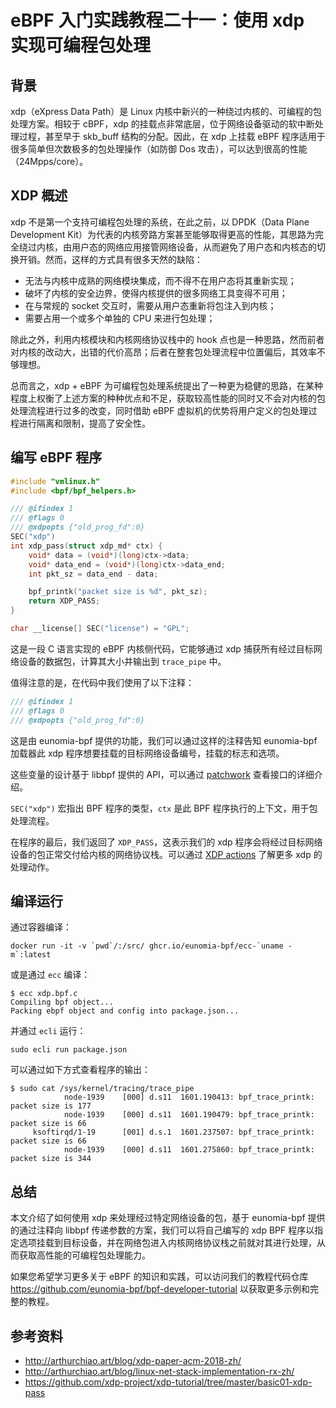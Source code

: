 # eBPF 入门实践教程二十一：使用 xdp 实现可编程包处理

## 背景

xdp（eXpress Data Path）是 Linux 内核中新兴的一种绕过内核的、可编程的包处理方案。相较于 cBPF，xdp 的挂载点非常底层，位于网络设备驱动的软中断处理过程，甚至早于 skb_buff 结构的分配。因此，在 xdp 上挂载 eBPF 程序适用于很多简单但次数极多的包处理操作（如防御 Dos 攻击），可以达到很高的性能（24Mpps/core）。

## XDP 概述

xdp 不是第一个支持可编程包处理的系统，在此之前，以 DPDK（Data Plane Development Kit）为代表的内核旁路方案甚至能够取得更高的性能，其思路为完全绕过内核，由用户态的网络应用接管网络设备，从而避免了用户态和内核态的切换开销。然而，这样的方式具有很多天然的缺陷：

+ 无法与内核中成熟的网络模块集成，而不得不在用户态将其重新实现；
+ 破坏了内核的安全边界，使得内核提供的很多网络工具变得不可用；
+ 在与常规的 socket 交互时，需要从用户态重新将包注入到内核；
+ 需要占用一个或多个单独的 CPU 来进行包处理；

除此之外，利用内核模块和内核网络协议栈中的 hook 点也是一种思路，然而前者对内核的改动大，出错的代价高昂；后者在整套包处理流程中位置偏后，其效率不够理想。

总而言之，xdp + eBPF 为可编程包处理系统提出了一种更为稳健的思路，在某种程度上权衡了上述方案的种种优点和不足，获取较高性能的同时又不会对内核的包处理流程进行过多的改变，同时借助 eBPF 虚拟机的优势将用户定义的包处理过程进行隔离和限制，提高了安全性。

## 编写 eBPF 程序

```C
#include "vmlinux.h"
#include <bpf/bpf_helpers.h>

/// @ifindex 1
/// @flags 0
/// @xdpopts {"old_prog_fd":0}
SEC("xdp")
int xdp_pass(struct xdp_md* ctx) {
    void* data = (void*)(long)ctx->data;
    void* data_end = (void*)(long)ctx->data_end;
    int pkt_sz = data_end - data;

    bpf_printk("packet size is %d", pkt_sz);
    return XDP_PASS;
}

char __license[] SEC("license") = "GPL";
```

这是一段 C 语言实现的 eBPF 内核侧代码，它能够通过 xdp 捕获所有经过目标网络设备的数据包，计算其大小并输出到 `trace_pipe` 中。

值得注意的是，在代码中我们使用了以下注释：

```C
/// @ifindex 1
/// @flags 0
/// @xdpopts {"old_prog_fd":0}
```

这是由 eunomia-bpf 提供的功能，我们可以通过这样的注释告知 eunomia-bpf 加载器此 xdp 程序想要挂载的目标网络设备编号，挂载的标志和选项。

这些变量的设计基于 libbpf 提供的 API，可以通过 [patchwork](https://patchwork.kernel.org/project/netdevbpf/patch/20220120061422.2710637-2-andrii@kernel.org/#24705508) 查看接口的详细介绍。

`SEC("xdp")` 宏指出 BPF 程序的类型，`ctx` 是此 BPF 程序执行的上下文，用于包处理流程。

在程序的最后，我们返回了 `XDP_PASS`，这表示我们的 xdp 程序会将经过目标网络设备的包正常交付给内核的网络协议栈。可以通过 [XDP actions](https://prototype-kernel.readthedocs.io/en/latest/networking/XDP/implementation/xdp_actions.html) 了解更多 xdp 的处理动作。

## 编译运行

通过容器编译：

```console
docker run -it -v `pwd`/:/src/ ghcr.io/eunomia-bpf/ecc-`uname -m`:latest
```

或是通过 `ecc` 编译：

```console
$ ecc xdp.bpf.c
Compiling bpf object...
Packing ebpf object and config into package.json...
```

并通过 `ecli` 运行：

```console
sudo ecli run package.json
```

可以通过如下方式查看程序的输出：

```console
$ sudo cat /sys/kernel/tracing/trace_pipe
            node-1939    [000] d.s11  1601.190413: bpf_trace_printk: packet size is 177
            node-1939    [000] d.s11  1601.190479: bpf_trace_printk: packet size is 66
     ksoftirqd/1-19      [001] d.s.1  1601.237507: bpf_trace_printk: packet size is 66
            node-1939    [000] d.s11  1601.275860: bpf_trace_printk: packet size is 344
```

## 总结

本文介绍了如何使用 xdp 来处理经过特定网络设备的包，基于 eunomia-bpf 提供的通过注释向 libbpf 传递参数的方案，我们可以将自己编写的 xdp BPF 程序以指定选项挂载到目标设备，并在网络包进入内核网络协议栈之前就对其进行处理，从而获取高性能的可编程包处理能力。

如果您希望学习更多关于 eBPF 的知识和实践，可以访问我们的教程代码仓库 <https://github.com/eunomia-bpf/bpf-developer-tutorial> 以获取更多示例和完整的教程。

## 参考资料

+ <http://arthurchiao.art/blog/xdp-paper-acm-2018-zh/>
+ <http://arthurchiao.art/blog/linux-net-stack-implementation-rx-zh/>
+ <https://github.com/xdp-project/xdp-tutorial/tree/master/basic01-xdp-pass>
